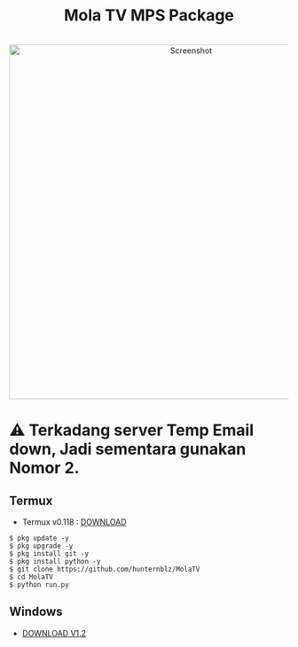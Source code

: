 <H1 align="center">
Mola TV MPS Package
</H1>

<p align="center">
  <br>
  <img src="https://user-images.githubusercontent.com/34278783/236753585-0bd45537-6e97-4107-acdb-dfd656fbd8f8.png" width="640" title="Screenshot" alt="Screenshot">
</p>

# ⚠️ Terkadang server Temp Email down, Jadi sementara gunakan Nomor 2.

## Termux

* Termux v0.118 : <a href="https://f-droid.org/repo/com.termux_118.apk">DOWNLOAD</a>

```terminal
$ pkg update -y
$ pkg upgrade -y
$ pkg install git -y
$ pkg install python -y
$ git clone https://github.com/hunternblz/MolaTV
$ cd MolaTV
$ python run.py
```

## Windows
* <a href="https://github.com/hunternblz/MolaTV/releases/download/V1.2/Mola.TV.MPS.Package.exe">DOWNLOAD V1.2</a>
